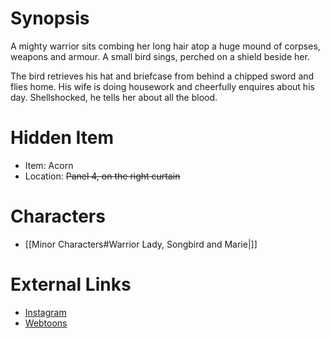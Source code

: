 # Synopsis
A mighty warrior sits combing her long hair atop a huge mound of corpses, weapons and  armour. A small bird sings, perched on a shield beside her.

The bird retrieves his hat and briefcase from behind a chipped sword and flies home. His wife is doing housework and cheerfully enquires about his day. Shellshocked, he tells her about all the blood.

# Hidden Item
* Item: Acorn
* Location: <strike>Panel 4, on the right curtain</strike>

# Characters
* [[Minor Characters#Warrior Lady, Songbird and Marie|]]

# External Links
* [Instagram](https://www.instagram.com/p/B3MiugNDkla/)
* [Webtoons](https://www.webtoons.com/en/challenge/twistwood-tales/9-birdsong/viewer?title_no=344740&episode_no=9)